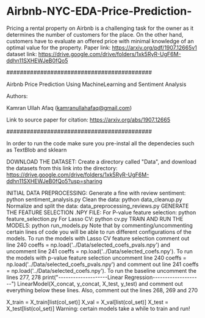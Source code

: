 # Airbnb-NYC-EDA-Price-Prediction-
Pricing a rental property on Airbnb is a challenging task for the owner as it determines the number of customers for the place. On the other hand, customers have to evaluate an offered price with minimal knowledge of an optimal value for the property.
Paper link: https://arxiv.org/pdf/1907.12665v1
dataset link: https://drive.google.com/drive/folders/1xk5RyR-UgF6M-ddhn11SXHEWJeB0fQo5

###########################################

Airbnb Price Prediction Using MachineLearning and Sentiment Analysis

Authors:

Kamran Ullah Afaq (kamranullahafaq@gmail.com)

Link to source paper for citation: https://arxiv.org/abs/1907.12665

###########################################

In order to run the code make sure you pre-instal all the dependecies such as TextBlob and sklearn

DOWNLOAD THE DATASET:
Create a directory called "Data", and download the datasets from this link into the directory: https://drive.google.com/drive/folders/1xk5RyR-UgF6M-ddhn11SXHEWJeB0fQo5?usp=sharing

INITIAL DATA PREPROCESSING:
Generate a fine with review sentiment: python sentiment_analysis.py
Clean the data: python data_cleanup.py
Normalize and split the data: data_preprocessing_reviews.py
GENERATE THE FEATURE SELECTION .NPY FILE:
For P-value feature selection: python feature_selection.py
For Lasso CV: python cv.py
TRAIN AND RUN THE MODELS: python run_models.py Note that by commenting/uncommenting certain lines of code you will be able to run different configurations of the models.
To run the models with Lasso CV feature selection comment out line 240 coeffs = np.load('../Data/selected_coefs_pvals.npy') and uncomment line 241 coeffs = np.load('../Data/selected_coefs.npy').
To run the models with p-value feature selection uncomment line 240 coeffs = np.load('../Data/selected_coefs_pvals.npy') and comment out line 241 coeffs = np.load('../Data/selected_coefs.npy').
To run the baseline uncomment the lines 277, 278
    print("--------------------Linear Regression--------------------")
    LinearModel(X_concat, y_concat, X_test, y_test)
and comment out everything below these lines. Also, comment out the lines 268, 269 and 270

   X_train = X_train[list(col_set)]
   X_val = X_val[list(col_set)]
   X_test = X_test[list(col_set)]
Warning: certain models take a while to train and run!
